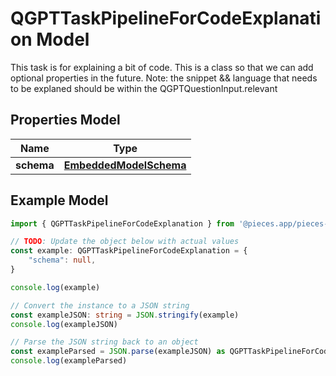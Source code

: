 
# QGPTTaskPipelineForCodeExplanation Model

This task is for explaining a bit of code.  This is a class so that we can add optional properties in the future.  Note: the snippet && language that needs to be explaned should be within the QGPTQuestionInput.relevant

## Properties Model

Name | Type
------------ | -------------
**schema** | [**EmbeddedModelSchema**](EmbeddedModelSchema)

## Example Model

```typescript
import { QGPTTaskPipelineForCodeExplanation } from '@pieces.app/pieces-os-client'

// TODO: Update the object below with actual values
const example: QGPTTaskPipelineForCodeExplanation = {
    "schema": null,
}

console.log(example)

// Convert the instance to a JSON string
const exampleJSON: string = JSON.stringify(example)
console.log(exampleJSON)

// Parse the JSON string back to an object
const exampleParsed = JSON.parse(exampleJSON) as QGPTTaskPipelineForCodeExplanation
console.log(exampleParsed)
```



